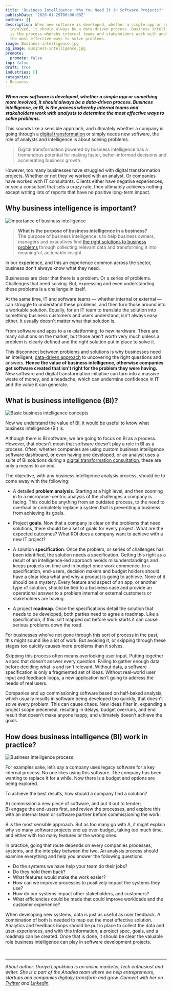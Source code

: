 ```yaml
---
title: 'Business Intelligence: Why You Need It in Software Projects?'
publishDate: '2020-01-29T00:00:00Z'
authors: []
description: When new software is developed, whether a simple app or something more
  involved, it should always be a data-driven process. Business intelligence, or BI,
  is the process whereby internal teams and stakeholders work with analysts to determine
  the most effective ways to solve problems.
image: Business-intelligence.jpg
og_image: Business-intelligence.jpg
promote:
  promote: false
top: false
draft: true
industries: []
categories:
- Business
---
```

<script type="application/ld+json">
{
 "@context": "https://schema.org",
 "@type": "Article",
 "author": "Anadea",
 "name": "Business Intelligence: Why You Need It in Software Projects?"
}
</script>
***When new software is developed, whether a simple app or something more involved, it should always be a data-driven process. Business intelligence, or BI, is the process whereby internal teams and stakeholders work with analysts to determine the most effective ways to solve problems.***

This sounds like a sensible approach, and ultimately whether a company is going through a <a href="https://anadea.info/blog/digital-transformation" target="_blank">digital transformation</a> or simply needs new software, the role of analysts and intelligence is about solving problems.

> Digital transformation powered by business intelligence has a tremendous potential for making faster, better-informed decisions and accelerating business growth.

However, too many businesses have struggled with digital transformation projects. Whether or not they've worked with an analyst. Or companies have worked with IT consultants. Clients either have negative experiences, or see a consultant that sets a crazy rate, then ultimately achieves nothing except writing lots of reports that have no positive long-term impact.

## Why business intelligence is important?

![Importance of business intelligence](Importance-of-business-intelligence.jpg)

> **What is the purpose of business intelligence in a business?** <br>
The purpose of business intelligence is to help business owners, managers and exacutives find <a href="https://anadea.info/services/business-analysis" target="_blank">the right solutions to business problems</a> through collecting relevant data and transforming it into meaningful, actionable insight.

In our experience, and this an experience common across the sector, business don't always know what they need.

Businesses are clear that there is a problem. Or a series of problems. Challenges that need solving. But, expressing and even understanding these problems is a challenge in itself.

At the same time, IT and software teams — whether internal or external — can struggle to understand these problems, and then turn those around into a workable solution. Equally, for an IT team to translate the solution into something business customers and users understand, isn't always easy either. It usually doesn't matter what that solution is.

From software and apps to a re-platforming, to new hardware. There are many solutions on the market, but those aren't worth very much unless a problem is clearly defined and the right solution put in place to solve it.

This disconnect between problems and solutions is why businesses need an intelligent, <a href="https://www.forbes.com/sites/sap/2017/11/01/business-intelligence-emboldens-digital-transformation/#13b0d3625530" target="_blank"> data-driven approach</a> to uncovering the right questions and answers. **Hence the value of business intelligence, otherwise companies get software created that isn't right for the problem they were having.** New software and digital transformation initiative can turn into a massive waste of money, and a headache, which can undermine confidence in IT and the value it can generate.

## What is business intelligence (BI)?

![Basic business intelligence concepts](Basic-business-intelligence-concepts.jpg)

Now we understand the value of BI, it would be useful to know what business intelligence (BI) is.

Although there is BI software, we are going to focus on BI as a process. However, that doesn't mean that software doesn't play a role in BI as a process. Often, whether companies are using custom business intelligence software dashboard, or even having one developed, or an analyst uses a suite of BI solutions during a <a href="https://anadea.info/services/consulting-and-audit" target="_blank">digital transformation consultation</a>, these are only a means to an end.

The objective, with any business intelligence analysis process, should be to come away with the following:

* A detailed **problem analysis**. Starting at a high level, and then zooming in to a micro/user-centric analysis of the challenges a company is facing. This could be anything from an outdated process, to the need to overhaul or completely replace a system that is preventing a business from achieving its goals.

* Project **goals**. Now that a company is clear on the problems that need solutions, there should be a set of goals for every project. What are the expected outcomes? What ROI does a company want to achieve with a new IT project?

* A solution **specification**. Once the problem, or series of challenges has been identified, the solution needs a specification. Getting this right as a result of an intelligence-led approach avoids misunderstandings and keeps projects on time and in budget once work commence. In a specification, end-users, decision makers and budget holders should have a clear idea what and why a product is going to achieve. None of it should be a mystery. Every feature and aspect of an app, or another type of solution, should be tied to a business case and provide an operational answer to a problem internal or external customers or stakeholders are having.

* A project **roadmap**. Once the specifications detail the solution that needs to be developed, both parties need to agree a roadmap. Like a specification, if this isn’t mapped out before work starts it can cause serious problems down the road.

For businesses who've not gone through this sort of process in the past, this might sound like a lot of work. But avoiding it, or skipping through these stages too quickly causes more problems than it solves.

Skipping this process often means overlooking user input. Putting together a spec that doesn't answer every question. Failing to gather enough data before deciding what is and isn't relevant. Without data, a software specification is only a fragmented set of ideas. Without real-world user input and feedback loops, a new application isn't going to address the needs of real users.

Companies end up commissioning software based on half-baked analysis, which usually results in software being developed too quickly, that doesn't solve every problem. This can cause chaos. New ideas filter in, expanding a project scope piecemeal, resulting in delays, budget overruns, and end result that doesn't make anyone happy, and ultimately doesn't achieve the goals.

## How does business intelligence (BI) work in practice?

![Business intelligence process](Business-intelligence-process.jpg)

For examples sake, let’s say a company uses legacy software for a key internal process. No one likes using this software. The company has been wanting to replace it for a while. Now there is a budget and options are being explored.

To achieve the best results, how should a company find a solution?

A) commission a new piece of software, and put it out to tender; <br>
B) engage the end-users first, and review the processes, and explore this with an internal team or software partner before commissioning the work.

B is the most sensible approach. But as too many go with A, it might explain why so many software projects end up over-budget, taking too much time, and either with too many features or the wrong ones.

In practice, going that route depends on every companies processes, systems, and the interplay between the two. An analysis process should examine everything and help you answer the following questions:

* Do the systems we have help your team do their jobs?
* Do they hold them back?
* What features would make the work easier?
* How can we improve processes to positively impact the systems they use?
* How do our systems impact other stakeholders, and customers?
* What efficiencies could be made that could improve workloads and the customer experience?

When developing new systems, data is just as useful as user feedback. A combination of both is needed to map out the most effective solution. Analytics and feedback loops should be put in place to collect the data and user-experiences, and with this information, a project spec, goals, and a roadmap can be created. Once that is done, it should be clear the valuable role business intelligence can play in software development projects.


<br />

---
*About author: Dariya Lopukhina is an online marketer, tech enthusiast and writer. She is a part of the Anadea team where we help entrepreneurs, startups and companies digitally transform and grow. Connect with her on <a href="https://twitter.com/DariyaLopukhina" rel="nofollow" target="_blank">Twitter</a> and <a href="https://www.linkedin.com/in/dariyalopukhina/" rel="nofollow" target="_blank">LinkedIn</a>.*
